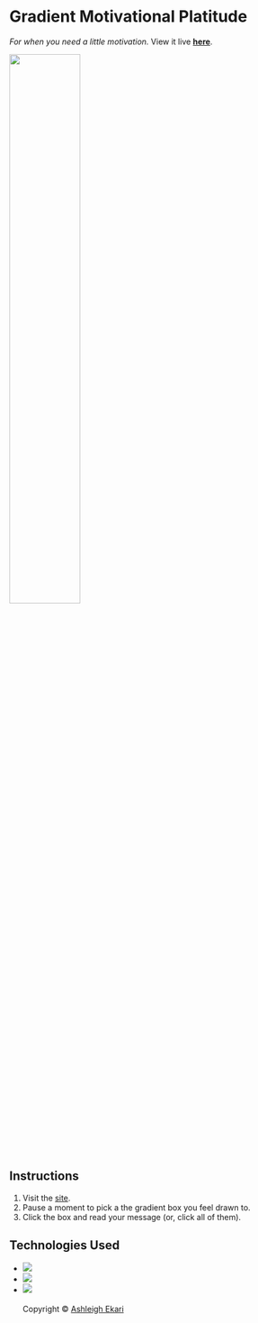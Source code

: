 # Gradient Motivational Platitude
*For when you need a little motivation.* View it live [**here**](https://aekari.github.io/Gradient-Motivational-Platitude/).

<img src="https://i.imgur.com/hbNmm0u.png" width=50%>

## Instructions
1. Visit the [site](https://aekari.github.io/Gradient-Motivational-Platitude/).<br>
2. Pause a moment to pick a the gradient box you feel drawn to.<br>
3. Click the box and read your message (or, click all of them).<br> 

## Technologies Used

* ![](https://img.shields.io/badge/-HTML-black.svg?style=flat-square&logo=html5&colorB=000)
* ![](https://img.shields.io/badge/-CSS-black.svg?style=flat-square&logo=css3&colorB=000)
* ![](https://img.shields.io/badge/-JAVASCRIPT-black.svg?style=flat-square&logo=JavaScript&colorB=000)
<br><br>
Copyright © [Ashleigh Ekari](https://www.ashleighekari.com)
